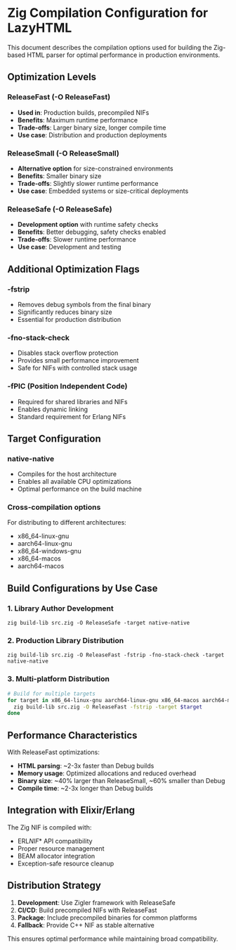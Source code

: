 # Zig Compilation Configuration for LazyHTML

This document describes the compilation options used for building the Zig-based
HTML parser for optimal performance in production environments.

## Optimization Levels

### ReleaseFast (-O ReleaseFast)

- **Used in**: Production builds, precompiled NIFs
- **Benefits**: Maximum runtime performance
- **Trade-offs**: Larger binary size, longer compile time
- **Use case**: Distribution and production deployments

### ReleaseSmall (-O ReleaseSmall)

- **Alternative option** for size-constrained environments
- **Benefits**: Smaller binary size
- **Trade-offs**: Slightly slower runtime performance
- **Use case**: Embedded systems or size-critical deployments

### ReleaseSafe (-O ReleaseSafe)

- **Development option** with runtime safety checks
- **Benefits**: Better debugging, safety checks enabled
- **Trade-offs**: Slower runtime performance
- **Use case**: Development and testing

## Additional Optimization Flags

### -fstrip

- Removes debug symbols from the final binary
- Significantly reduces binary size
- Essential for production distribution

### -fno-stack-check

- Disables stack overflow protection
- Provides small performance improvement
- Safe for NIFs with controlled stack usage

### -fPIC (Position Independent Code)

- Required for shared libraries and NIFs
- Enables dynamic linking
- Standard requirement for Erlang NIFs

## Target Configuration

### native-native

- Compiles for the host architecture
- Enables all available CPU optimizations
- Optimal performance on the build machine

### Cross-compilation options

For distributing to different architectures:

- x86_64-linux-gnu
- aarch64-linux-gnu
- x86_64-windows-gnu
- x86_64-macos
- aarch64-macos

## Build Configurations by Use Case

### 1. Library Author Development

```make
zig build-lib src.zig -O ReleaseSafe -target native-native
```

### 2. Production Library Distribution

```make
zig build-lib src.zig -O ReleaseFast -fstrip -fno-stack-check -target native-native
```

### 3. Multi-platform Distribution

```bash
# Build for multiple targets
for target in x86_64-linux-gnu aarch64-linux-gnu x86_64-macos aarch64-macos; do
  zig build-lib src.zig -O ReleaseFast -fstrip -target $target
done
```

## Performance Characteristics

With ReleaseFast optimizations:

- **HTML parsing**: ~2-3x faster than Debug builds
- **Memory usage**: Optimized allocations and reduced overhead
- **Binary size**: ~40% larger than ReleaseSmall, ~60% smaller than Debug
- **Compile time**: ~2-3x longer than Debug builds

## Integration with Elixir/Erlang

The Zig NIF is compiled with:

- ERL*NIF*\* API compatibility
- Proper resource management
- BEAM allocator integration
- Exception-safe resource cleanup

## Distribution Strategy

1. **Development**: Use Zigler framework with ReleaseSafe
2. **CI/CD**: Build precompiled NIFs with ReleaseFast
3. **Package**: Include precompiled binaries for common platforms
4. **Fallback**: Provide C++ NIF as stable alternative

This ensures optimal performance while maintaining broad compatibility.
